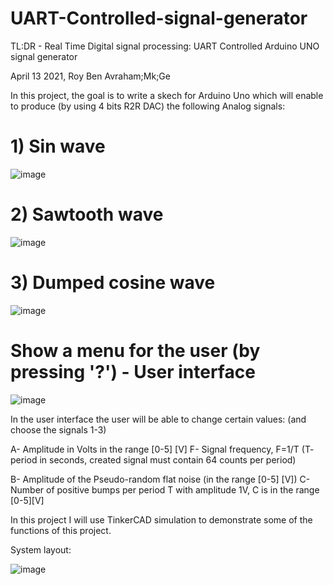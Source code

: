 # UART-Controlled-signal-generator

TL:DR - Real Time Digital signal processing: UART Controlled Arduino UNO signal generator

April 13 2021, Roy Ben Avraham;Mk;Ge

In this project, the goal is to write a skech for Arduino Uno which will enable to produce (by using 4 bits R2R DAC) the following Analog signals:

# 1) Sin wave

![image](https://user-images.githubusercontent.com/105777016/169202326-7da994aa-9281-4a92-b345-391f80e8941b.png)

# 2) Sawtooth wave

![image](https://user-images.githubusercontent.com/105777016/169202365-f2e582ff-1819-45b8-90fc-3dd4a032c811.png)

# 3) Dumped cosine wave

![image](https://user-images.githubusercontent.com/105777016/169202423-67ee739f-8621-4cd4-973e-9ece926fec8c.png)

# Show a menu for the user (by pressing '?') - User interface

![image](https://user-images.githubusercontent.com/105777016/169202465-e7c25f1d-9eae-45ce-9ecc-3ae7dce64e84.png)

In the user interface the user will be able to change certain values: (and choose the signals 1-3)

A- Amplitude in Volts in the range [0-5] [V]
F- Signal frequency, F=1/T (T- period in seconds, created signal must contain 64 counts per period)

B- Amplitude of the Pseudo-random flat noise (in the range [0-5] [V])
C- Number of positive bumps per period T with amplitude 1V, C is in the range [0-5][V]

In this project I will use TinkerCAD simulation to demonstrate some of the functions of this project.

System layout:

![image](https://user-images.githubusercontent.com/105777016/169202499-e71eec83-a2bd-4133-8af6-39c3f7a321f7.png)



